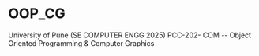 # OOP_CG
University of Pune (SE COMPUTER ENGG 2025) PCC-202- COM -- Object Oriented Programming &amp; Computer Graphics 
